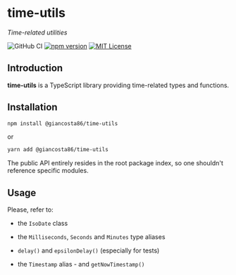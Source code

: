# time-utils

_Time-related utilities_

![GitHub CI](https://github.com/giancosta86/time-utils/actions/workflows/publish-to-npm.yml/badge.svg)
[![npm version](https://badge.fury.io/js/@giancosta86%2Ftime-utils.svg)](https://badge.fury.io/js/@giancosta86%2Ftime-utils)
[![MIT License](https://img.shields.io/badge/license-MIT-blue.svg?style=flat)](/LICENSE)

## Introduction

**time-utils** is a TypeScript library providing time-related types and functions.

## Installation

```bash
npm install @giancosta86/time-utils
```

or

```bash
yarn add @giancosta86/time-utils
```

The public API entirely resides in the root package index, so one shouldn't reference specific modules.

## Usage

Please, refer to:

- the `IsoDate` class

- the `Milliseconds`, `Seconds` and `Minutes` type aliases

- `delay()` and `epsilonDelay()` (especially for tests)

- the `Timestamp` alias - and `getNowTimestamp()`
